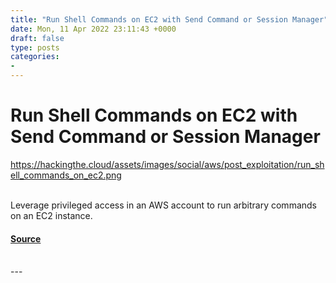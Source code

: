 ```yaml
---
title: "Run Shell Commands on EC2 with Send Command or Session Manager"
date: Mon, 11 Apr 2022 23:11:43 +0000
draft: false
type: posts
categories: 
- 
---
```

# Run Shell Commands on EC2 with Send Command or Session Manager
https://hackingthe.cloud/assets/images/social/aws/post_exploitation/run_shell_commands_on_ec2.png
<br/>

<br/>
Leverage privileged access in an AWS account to run arbitrary commands on an EC2 instance.

#### [Source](https://hackingthe.cloud/aws/post_exploitation/run_shell_commands_on_ec2/)

<br/>
---
